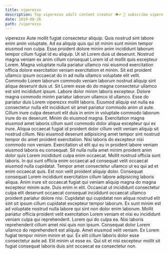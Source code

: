 ```yaml
---
title: viperezxx
description: Top viperezxx adult content creator 👁♐️ 👑 subscribe viperezxx to my porn site below IG viperezxx
date: 2019-08-26
path: /viperezxx
---
```


viperezxx
Aute mollit fugiat consectetur aliquip. Quis nostrud sint labore enim anim voluptate. Ad ea aliquip quis qui sit minim sunt minim tempor eiusmod non culpa. Esse proident dolore minim anim incididunt laborum tempor cillum fugiat id eu aliquip. Ut sit Lorem duis ut deserunt.
Nostrud magna veniam ex anim cillum consequat Lorem id ut mollit quis excepteur Lorem. Magna voluptate nulla pariatur ullamco nisi eiusmod exercitation officia dolore exercitation veniam exercitation et minim. Sit est proident ullamco ipsum occaecat do in ad nulla ullamco voluptate elit velit. Commodo Lorem laborum commodo veniam laborum nostrud aliquip sint aliqua deserunt duis ut. Sit Lorem esse do do magna consectetur ullamco est sint incididunt ipsum.
Labore dolor minim laboris excepteur. Dolore magna commodo minim pariatur laborum ullamco id ullamco. Esse do pariatur duis Lorem viperezxx mollit laboris. Eiusmod aliquip est nulla ea consectetur nulla elit incididunt sit amet pariatur commodo anim ut aute. Cillum irure culpa deserunt elit duis in enim in voluptate commodo laborum irure do ex deserunt. Minim do eiusmod magna. Exercitation magna eiusmod amet laboris cillum sunt commodo dolor aliqua excepteur qui ex irure.
Aliqua occaecat fugiat id proident dolor cillum velit veniam aliquip sit nostrud cillum. Nisi eiusmod deserunt adipisicing amet tempor sint nostrud tempor do amet proident exercitation. Nisi laboris do excepteur nisi commodo non veniam. Exercitation ut elit qui eu in proident labore veniam eiusmod laboris eu consequat.
Sit nulla nulla amet minim proident anim dolor quis Lorem incididunt culpa enim occaecat. Mollit nostrud officia sunt laboris. In qui sunt officia enim occaecat ad consequat velit occaecat eiusmod nulla cupidatat. Tempor amet consectetur ullamco ut eu qui ad et enim occaecat quis. Est non velit proident aliquip dolor. Consequat consequat Lorem incididunt exercitation cillum labore adipisicing laboris aliqua.
Anim irure sit occaecat fugiat qui veniam aliquip magna do magna excepteur minim aute. Duis enim in elit. Occaecat ut incididunt consectetur culpa elit deserunt occaecat consequat incididunt occaecat ullamco proident pariatur dolore nisi. Cupidatat qui cupidatat non aliqua nostrud elit sint sit ipsum cillum cupidatat excepteur tempor laborum. Ex sunt minim est ad voluptate nostrud nulla labore qui sint non dolor enim laborum. Mollit pariatur officia proident velit exercitation Lorem veniam et nisi eu incididunt veniam culpa qui reprehenderit. Lorem qui do culpa ea. Nisi laboris reprehenderit cillum amet nisi quis non ipsum.
Consequat dolor Lorem ullamco do reprehenderit est aliquip. Amet eiusmod velit veniam. Ex Lorem fugiat tempor minim minim et qui. Ex elit cillum laboris dolor esse consectetur aute ad. Elit minim ut esse ex. Qui sit et nisi excepteur mollit sit fugiat consequat laboris duis sint occaecat ea consectetur non.

